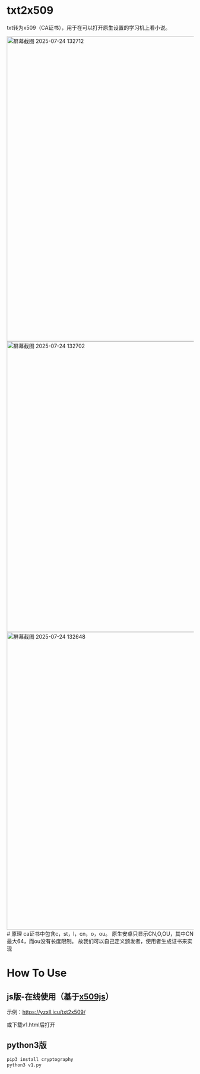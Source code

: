 # txt2x509
txt转为x509（CA证书），用于在可以打开原生设置的学习机上看小说。


<img width="1418" height="818" alt="屏幕截图 2025-07-24 132712" src="https://github.com/user-attachments/assets/b1354a4c-9057-489d-9974-f858b91e71ee" />
<img width="1421" height="780" alt="屏幕截图 2025-07-24 132702" src="https://github.com/user-attachments/assets/e0aed391-900e-48b4-bbee-ac4fb650a0c4" />
<img width="1424" height="799" alt="屏幕截图 2025-07-24 132648" src="https://github.com/user-attachments/assets/2fac19ab-e8ed-4d63-a049-f4e12592c4c0" />
# 原理
ca证书中包含c，st，l，cn，o，ou。
原生安卓只显示CN,O,OU，其中CN最大64，而ou没有长度限制。
故我们可以自己定义颁发者，使用者生成证书来实现

# How To Use
## js版-在线使用（基于<a href="https://github.com/sometiny/x509js">x509js</a>）
示例：<a href="https://yzxll.icu/txt2x509/">https://yzxll.icu/txt2x509/</a>

或下载v1.html后打开

## python3版
```bash
pip3 install cryptography
python3 v1.py
```


